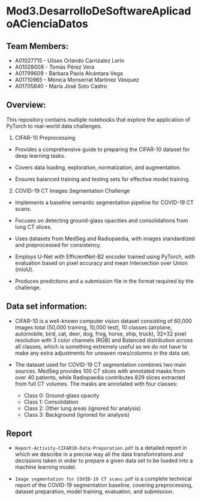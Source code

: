 # Mod3.DesarrolloDeSoftwareAplicadoACienciaDatos

## Team Members: 
- A01027715 - Ulises Orlando Carrizalez Lerin
- A01028008 - Tomás Pérez Vera
- A01799609 - Bárbara Paola Alcántara Vega
- A01710965 - Mónica Monserrat Martínez Vásquez
- A01705840 - María José Soto Castro

## Overview:
This repository contains multiple notebooks that explore the application of PyTorch to real-world data challenges.

1. CIFAR-10 Preprocessing
- Provides a comprehensive guide to preparing the CIFAR-10 dataset for deep learning tasks.

- Covers data loading, exploration, normalization, and augmentation.

- Ensures balanced training and testing sets for effective model training.

2. COVID-19 CT Images Segmentation Challenge
- Implements a baseline semantic segmentation pipeline for COVID-19 CT scans.

- Focuses on detecting ground-glass opacities and consolidations from lung CT slices.

- Uses datasets from MedSeg and Radiopaedia, with images standardized and preprocessed for consistency.

- Employs U-Net with EfficientNet-B2 encoder trained using PyTorch, with evaluation based on pixel accuracy and mean Intersection over Union (mIoU).

- Produces predictions and a submission file in the format required by the challenge.

## Data set information:

- CIFAR-10 is a well-known computer vision dataset consisting of 60,000 images total (50,000 training, 10,000 test), 10 classes (airplane, automobile, bird, cat, deer, dog, frog, horse, ship, truck), 32×32 pixel resolution with 3 color channels (RGB) and Balanced distribution across all classes, which is something extremely useful as we do not have to make any extra adjustments for uneaven rows/columns in the data set.

- The dataset used for COVID-19 CT segmentation combines two main sources. MedSeg provides 100 CT slices with annotated masks from over 40 patients, while Radiopaedia contributes 829 slices extracted from full CT volumes. The masks are annotated with four classes:

    - Class 0: Ground-glass opacity
    - Class 1: Consolidation
    - Class 2: Other lung areas (ignored for analysis)
    - Class 3: Background (ignored for analysis)

## Report
- `Report-Activity-CIFAR10-Data-Preparation.pdf` is a detailed report in which we describe in a precise way all the data transfomrations and decissions taken in order to prepare a given data set to be loaded into a machine learning model. 

- `Image segmentation for COVID-19 CT scans.pdf` is a complete technical report of the COVID-19 segmentation baseline, covering preprocessing, dataset preparation, model training, evaluation, and submission.